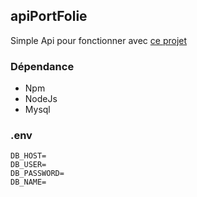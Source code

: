 ## **apiPortFolie**

Simple Api pour fonctionner avec [ce projet](https://github.com/Hemael/portfolio)


### Dépendance
- Npm
- NodeJs
- Mysql

### .env
```
DB_HOST=
DB_USER=
DB_PASSWORD=
DB_NAME=
```
